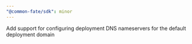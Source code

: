 ```yaml
---
"@common-fate/sdk": minor
---
```


Add support for configuring deployment DNS nameservers for the default deployment domain
